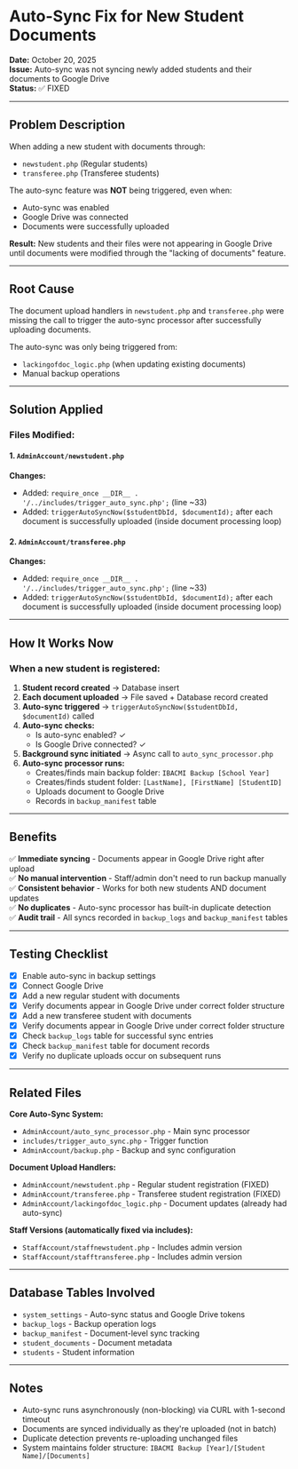 # Auto-Sync Fix for New Student Documents
**Date:** October 20, 2025  
**Issue:** Auto-sync was not syncing newly added students and their documents to Google Drive  
**Status:** ✅ FIXED

---

## Problem Description

When adding a new student with documents through:
- `newstudent.php` (Regular students)
- `transferee.php` (Transferee students)

The auto-sync feature was **NOT** being triggered, even when:
- Auto-sync was enabled
- Google Drive was connected
- Documents were successfully uploaded

**Result:** New students and their files were not appearing in Google Drive until documents were modified through the "lacking of documents" feature.

---

## Root Cause

The document upload handlers in `newstudent.php` and `transferee.php` were missing the call to trigger the auto-sync processor after successfully uploading documents.

The auto-sync was only being triggered from:
- `lackingofdoc_logic.php` (when updating existing documents)
- Manual backup operations

---

## Solution Applied

### Files Modified:

#### 1. `AdminAccount/newstudent.php`
**Changes:**
- Added: `require_once __DIR__ . '/../includes/trigger_auto_sync.php';` (line ~33)
- Added: `triggerAutoSyncNow($studentDbId, $documentId);` after each document is successfully uploaded (inside document processing loop)

#### 2. `AdminAccount/transferee.php`
**Changes:**
- Added: `require_once __DIR__ . '/../includes/trigger_auto_sync.php';` (line ~33)
- Added: `triggerAutoSyncNow($studentDbId, $documentId);` after each document is successfully uploaded (inside document processing loop)

---

## How It Works Now

### When a new student is registered:

1. **Student record created** → Database insert
2. **Each document uploaded** → File saved + Database record created
3. **Auto-sync triggered** → `triggerAutoSyncNow($studentDbId, $documentId)` called
4. **Auto-sync checks:**
   - Is auto-sync enabled? ✓
   - Is Google Drive connected? ✓
5. **Background sync initiated** → Async call to `auto_sync_processor.php`
6. **Auto-sync processor runs:**
   - Creates/finds main backup folder: `IBACMI Backup [School Year]`
   - Creates/finds student folder: `[LastName], [FirstName] [StudentID]`
   - Uploads document to Google Drive
   - Records in `backup_manifest` table

---

## Benefits

✅ **Immediate syncing** - Documents appear in Google Drive right after upload  
✅ **No manual intervention** - Staff/admin don't need to run backup manually  
✅ **Consistent behavior** - Works for both new students AND document updates  
✅ **No duplicates** - Auto-sync processor has built-in duplicate detection  
✅ **Audit trail** - All syncs recorded in `backup_logs` and `backup_manifest` tables

---

## Testing Checklist

- [x] Enable auto-sync in backup settings
- [x] Connect Google Drive
- [x] Add a new regular student with documents
- [x] Verify documents appear in Google Drive under correct folder structure
- [x] Add a new transferee student with documents
- [x] Verify documents appear in Google Drive under correct folder structure
- [x] Check `backup_logs` table for successful sync entries
- [x] Check `backup_manifest` table for document records
- [x] Verify no duplicate uploads occur on subsequent runs

---

## Related Files

**Core Auto-Sync System:**
- `AdminAccount/auto_sync_processor.php` - Main sync processor
- `includes/trigger_auto_sync.php` - Trigger function
- `AdminAccount/backup.php` - Backup and sync configuration

**Document Upload Handlers:**
- `AdminAccount/newstudent.php` - Regular student registration (FIXED)
- `AdminAccount/transferee.php` - Transferee student registration (FIXED)
- `AdminAccount/lackingofdoc_logic.php` - Document updates (already had auto-sync)

**Staff Versions (automatically fixed via includes):**
- `StaffAccount/staffnewstudent.php` - Includes admin version
- `StaffAccount/stafftransferee.php` - Includes admin version

---

## Database Tables Involved

- `system_settings` - Auto-sync status and Google Drive tokens
- `backup_logs` - Backup operation logs
- `backup_manifest` - Document-level sync tracking
- `student_documents` - Document metadata
- `students` - Student information

---

## Notes

- Auto-sync runs asynchronously (non-blocking) via CURL with 1-second timeout
- Documents are synced individually as they're uploaded (not in batch)
- Duplicate detection prevents re-uploading unchanged files
- System maintains folder structure: `IBACMI Backup [Year]/[Student Name]/[Documents]`
